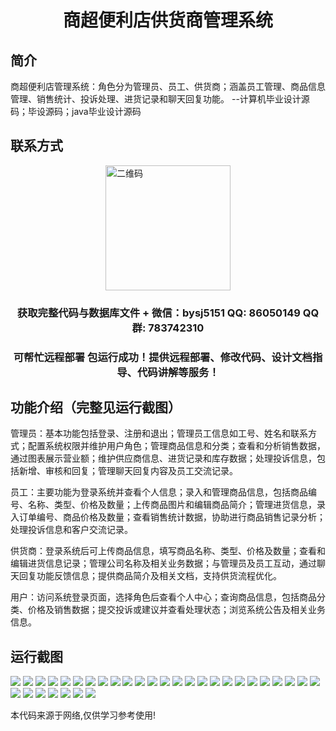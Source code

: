 <p><h1 align="center">商超便利店供货商管理系统</h1></p>

## 简介
商超便利店管理系统：角色分为管理员、员工、供货商；涵盖员工管理、商品信息管理、销售统计、投诉处理、进货记录和聊天回复功能。    --计算机毕业设计源码；毕设源码；java毕业设计源码


## 联系方式
<img src="https://bs-1329754181.cos.ap-shanghai.myqcloud.com/wx.jpg" alt="二维码" style="display: block; margin: 0 auto;" width="200px">
<p><h3 align="center">获取完整代码与数据库文件 + 微信：bysj5151 QQ: 86050149 QQ群: 783742310</h3></p>
<p><h3 align="center">可帮忙远程部署 包运行成功！提供远程部署、修改代码、设计文档指导、代码讲解等服务！</h3></p>

## 功能介绍（完整见运行截图）
管理员：基本功能包括登录、注册和退出；管理员工信息如工号、姓名和联系方式；配置系统权限并维护用户角色；管理商品信息和分类；查看和分析销售数据，通过图表展示营业额；维护供应商信息、进货记录和库存数据；处理投诉信息，包括新增、审核和回复；管理聊天回复内容及员工交流记录。

员工：主要功能为登录系统并查看个人信息；录入和管理商品信息，包括商品编号、名称、类型、价格及数量；上传商品图片和编辑商品简介；管理进货信息，录入订单编号、商品价格及数量；查看销售统计数据，协助进行商品销售记录分析；处理投诉信息和客户交流记录。

供货商：登录系统后可上传商品信息，填写商品名称、类型、价格及数量；查看和编辑进货信息记录；管理公司名称及相关业务数据；与管理员及员工互动，通过聊天回复功能反馈信息；提供商品简介及相关文档，支持供货流程优化。

用户：访问系统登录页面，选择角色后查看个人中心；查询商品信息，包括商品分类、价格及销售数据；提交投诉或建议并查看处理状态；浏览系统公告及相关业务信息。


## 运行截图
![](https://bs-1329754181.cos.ap-shanghai.myqcloud.com/ssm/SupermarketConvenienceStoreSupplierManagementSystem/img/001.jpg)
![](https://bs-1329754181.cos.ap-shanghai.myqcloud.com/ssm/SupermarketConvenienceStoreSupplierManagementSystem/img/002.jpg)
![](https://bs-1329754181.cos.ap-shanghai.myqcloud.com/ssm/SupermarketConvenienceStoreSupplierManagementSystem/img/003.jpg)
![](https://bs-1329754181.cos.ap-shanghai.myqcloud.com/ssm/SupermarketConvenienceStoreSupplierManagementSystem/img/004.jpg)
![](https://bs-1329754181.cos.ap-shanghai.myqcloud.com/ssm/SupermarketConvenienceStoreSupplierManagementSystem/img/005.jpg)
![](https://bs-1329754181.cos.ap-shanghai.myqcloud.com/ssm/SupermarketConvenienceStoreSupplierManagementSystem/img/006.jpg)
![](https://bs-1329754181.cos.ap-shanghai.myqcloud.com/ssm/SupermarketConvenienceStoreSupplierManagementSystem/img/007.jpg)
![](https://bs-1329754181.cos.ap-shanghai.myqcloud.com/ssm/SupermarketConvenienceStoreSupplierManagementSystem/img/008.jpg)
![](https://bs-1329754181.cos.ap-shanghai.myqcloud.com/ssm/SupermarketConvenienceStoreSupplierManagementSystem/img/009.jpg)
![](https://bs-1329754181.cos.ap-shanghai.myqcloud.com/ssm/SupermarketConvenienceStoreSupplierManagementSystem/img/010.jpg)
![](https://bs-1329754181.cos.ap-shanghai.myqcloud.com/ssm/SupermarketConvenienceStoreSupplierManagementSystem/img/011.jpg)
![](https://bs-1329754181.cos.ap-shanghai.myqcloud.com/ssm/SupermarketConvenienceStoreSupplierManagementSystem/img/012.jpg)
![](https://bs-1329754181.cos.ap-shanghai.myqcloud.com/ssm/SupermarketConvenienceStoreSupplierManagementSystem/img/013.jpg)
![](https://bs-1329754181.cos.ap-shanghai.myqcloud.com/ssm/SupermarketConvenienceStoreSupplierManagementSystem/img/014.jpg)
![](https://bs-1329754181.cos.ap-shanghai.myqcloud.com/ssm/SupermarketConvenienceStoreSupplierManagementSystem/img/015.jpg)
![](https://bs-1329754181.cos.ap-shanghai.myqcloud.com/ssm/SupermarketConvenienceStoreSupplierManagementSystem/img/016.jpg)
![](https://bs-1329754181.cos.ap-shanghai.myqcloud.com/ssm/SupermarketConvenienceStoreSupplierManagementSystem/img/017.jpg)
![](https://bs-1329754181.cos.ap-shanghai.myqcloud.com/ssm/SupermarketConvenienceStoreSupplierManagementSystem/img/018.jpg)
![](https://bs-1329754181.cos.ap-shanghai.myqcloud.com/ssm/SupermarketConvenienceStoreSupplierManagementSystem/img/019.jpg)
![](https://bs-1329754181.cos.ap-shanghai.myqcloud.com/ssm/SupermarketConvenienceStoreSupplierManagementSystem/img/020.jpg)
![](https://bs-1329754181.cos.ap-shanghai.myqcloud.com/ssm/SupermarketConvenienceStoreSupplierManagementSystem/img/021.jpg)
![](https://bs-1329754181.cos.ap-shanghai.myqcloud.com/ssm/SupermarketConvenienceStoreSupplierManagementSystem/img/022.jpg)
![](https://bs-1329754181.cos.ap-shanghai.myqcloud.com/ssm/SupermarketConvenienceStoreSupplierManagementSystem/img/023.jpg)
![](https://bs-1329754181.cos.ap-shanghai.myqcloud.com/ssm/SupermarketConvenienceStoreSupplierManagementSystem/img/024.jpg)
![](https://bs-1329754181.cos.ap-shanghai.myqcloud.com/ssm/SupermarketConvenienceStoreSupplierManagementSystem/img/025.jpg)
![](https://bs-1329754181.cos.ap-shanghai.myqcloud.com/ssm/SupermarketConvenienceStoreSupplierManagementSystem/img/026.jpg)
![](https://bs-1329754181.cos.ap-shanghai.myqcloud.com/ssm/SupermarketConvenienceStoreSupplierManagementSystem/img/027.jpg)
![](https://bs-1329754181.cos.ap-shanghai.myqcloud.com/ssm/SupermarketConvenienceStoreSupplierManagementSystem/img/028.jpg)
![](https://bs-1329754181.cos.ap-shanghai.myqcloud.com/ssm/SupermarketConvenienceStoreSupplierManagementSystem/img/029.jpg)
![](https://bs-1329754181.cos.ap-shanghai.myqcloud.com/ssm/SupermarketConvenienceStoreSupplierManagementSystem/img/030.jpg)
![](https://bs-1329754181.cos.ap-shanghai.myqcloud.com/ssm/SupermarketConvenienceStoreSupplierManagementSystem/img/031.jpg)
![](https://bs-1329754181.cos.ap-shanghai.myqcloud.com/ssm/SupermarketConvenienceStoreSupplierManagementSystem/img/032.jpg)

<p>本代码来源于网络,仅供学习参考使用!</p>
